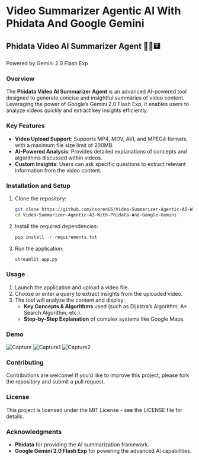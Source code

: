 # Video Summarizer Agentic AI With Phidata And Google Gemini

## Phidata Video AI Summarizer Agent 🎥🎤🖬

Powered by Gemini 2.0 Flash Exp

### Overview

The **Phidata Video AI Summarizer Agent** is an advanced AI-powered tool designed to generate concise and insightful summaries of video content. Leveraging the power of Google’s Gemini 2.0 Flash Exp, it enables users to analyze videos quickly and extract key insights efficiently.

### Key Features

- **Video Upload Support**: Supports MP4, MOV, AVI, and MPEG4 formats, with a maximum file size limit of 200MB.
- **AI-Powered Analysis**: Provides detailed explanations of concepts and algorithms discussed within videos.
- **Custom Insights**: Users can ask specific questions to extract relevant information from the video content.

### Installation and Setup

1. Clone the repository:

   ```bash
   git clone https://github.com/csoren66/Video-Summarizer-Agentic-AI-With-Phidata-And-Google-Gemini.git
   cd Video-Summarizer-Agentic-AI-With-Phidata-And-Google-Gemini
   ```

2. Install the required dependencies:

   ```bash
   pip install -r requirements.txt
   ```

3. Run the application:

   ```bash
   streamlit app.py
   ```

### Usage

1. Launch the application and upload a video file.
2. Choose or enter a query to extract insights from the uploaded video.
3. The tool will analyze the content and display:
   - **Key Concepts & Algorithms** used (such as Dijkstra’s Algorithm, A\* Search Algorithm, etc.).
   - **Step-by-Step Explanation** of complex systems like Google Maps.

### Demo

![Capture](https://github.com/user-attachments/assets/79750a74-31e9-4e07-ab18-b1e0a904c3e6)
![Capture1](https://github.com/user-attachments/assets/1fb16e3a-e882-4e47-9049-333dd01a2186)
![Capture2](https://github.com/user-attachments/assets/d7196269-d24c-4395-889b-c8e98dc7726e)



### Contributing

Contributions are welcome! If you’d like to improve this project, please fork the repository and submit a pull request.

### License

This project is licensed under the MIT License - see the LICENSE file for details.

### Acknowledgments

- **Phidata** for providing the AI summarization framework.
- **Google Gemini 2.0 Flash Exp** for powering the advanced AI capabilities.

